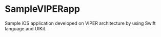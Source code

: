 # SampleVIPERapp
Sample iOS application developed on VIPER architecture by using Swift language and UIKit.
